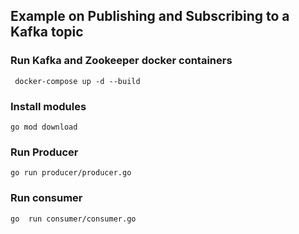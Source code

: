 ## Example on Publishing and Subscribing to a Kafka topic

### Run Kafka and Zookeeper docker containers

```
 docker-compose up -d --build
```

### Install modules
```
go mod download
```

### Run Producer
```
go run producer/producer.go
```

### Run consumer
```
go  run consumer/consumer.go
```
